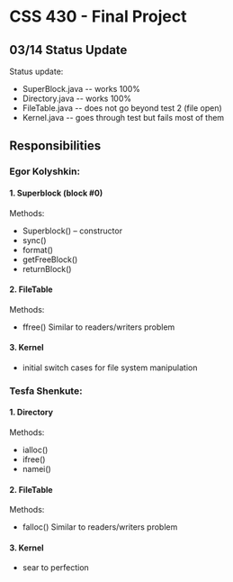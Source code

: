 # CSS 430 - Final Project

## 03/14 Status Update

Status update:

- SuperBlock.java -- works 100%
- Directory.java -- works 100%
- FileTable.java -- does not go beyond test 2 (file open)
- Kernel.java -- goes through test but fails most of them

## Responsibilities

### Egor Kolyshkin:

#### 1. Superblock (block #0)

Methods:

- Superblock() – constructor
- sync()
- format()
- getFreeBlock()
- returnBlock()

#### 2. FileTable

Methods:

- ffree()
  Similar to readers/writers problem

#### 3. Kernel

- initial switch cases for file system manipulation

### Tesfa Shenkute:

#### 1. Directory

Methods:

- ialloc()
- ifree()
- namei()

#### 2. FileTable

Methods:

- falloc()
  Similar to readers/writers problem

#### 3. Kernel

- sear to perfection
